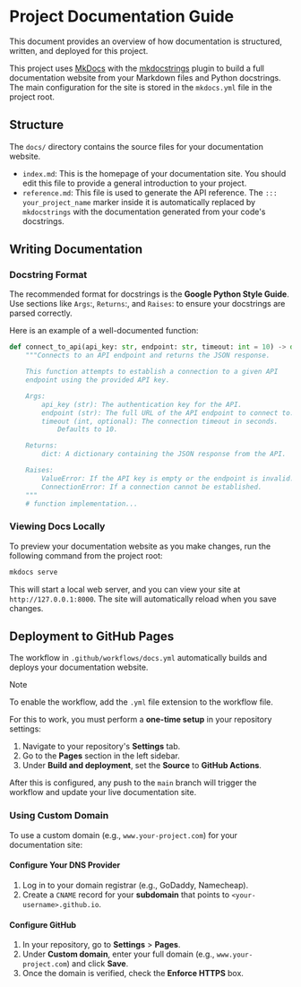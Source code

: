 # Project Documentation Guide
This document provides an overview of how documentation is structured, written, and deployed for this project.

This project uses [MkDocs](https://github.com/mkdocs/mkdocs) with the [mkdocstrings](https://github.com/mkdocstrings/mkdocstrings?tab=coc-ov-file) plugin to build a full documentation website from your Markdown files and Python docstrings. The main configuration for the site is stored in the `mkdocs.yml` file in the project root.

## Structure
The `docs/` directory contains the source files for your documentation website.
- `index.md`: This is the homepage of your documentation site. You should edit this file to provide a general introduction to your project.
- `reference.md`: This file is used to generate the API reference. The `::: your_project_name` marker inside it is automatically replaced by `mkdocstrings` with the documentation generated from your code's docstrings. 

## Writing Documentation
### Docstring Format
The recommended format for docstrings is the **Google Python Style Guide**. Use sections like `Args`:, `Returns`:, and `Raises`: to ensure your docstrings are parsed correctly.

Here is an example of a well-documented function:
```python
def connect_to_api(api_key: str, endpoint: str, timeout: int = 10) -> dict:
    """Connects to an API endpoint and returns the JSON response.

    This function attempts to establish a connection to a given API
    endpoint using the provided API key.

    Args:
        api_key (str): The authentication key for the API.
        endpoint (str): The full URL of the API endpoint to connect to.
        timeout (int, optional): The connection timeout in seconds.
            Defaults to 10.

    Returns:
        dict: A dictionary containing the JSON response from the API.

    Raises:
        ValueError: If the API key is empty or the endpoint is invalid.
        ConnectionError: If a connection cannot be established.
    """
    # function implementation...
```

### Viewing Docs Locally
To preview your documentation website as you make changes, run the following command from the project root:
```bash
mkdocs serve
```

This will start a local web server, and you can view your site at `http://127.0.0.1:8000`. The site will automatically reload when you save changes.

## Deployment to GitHub Pages
The workflow in `.github/workflows/docs.yml` automatically builds and deploys your documentation website. 

> [!NOTE]
> To enable the workflow, add the `.yml` file extension to the workflow file.

For this to work, you must perform a **one-time setup** in your repository settings:
1. Navigate to your repository's **Settings** tab.
2. Go to the **Pages** section in the left sidebar.
3. Under **Build and deployment**, set the **Source** to **GitHub Actions**.

After this is configured, any push to the `main` branch will trigger the workflow and update your live documentation site.

### Using Custom Domain
To use a custom domain (e.g., `www.your-project.com`) for your documentation site:

#### Configure Your DNS Provider
1. Log in to your domain registrar (e.g., GoDaddy, Namecheap).
2. Create a `CNAME` record for your **subdomain** that points to `<your-username>.github.io`.

#### Configure GitHub
1. In your repository, go to **Settings** > **Pages**.
2. Under **Custom domain**, enter your full domain (e.g., `www.your-project.com`) and click **Save**.
3. Once the domain is verified, check the **Enforce HTTPS** box.
